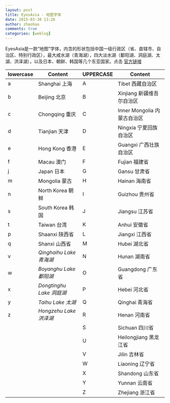 ```yaml
---
layout: post
title: EyesAsia - 地图字体
date: 2015-03-30 13:28
author: zhaohao
comments: true
categories: [weblog]
---
```

EyesAsia是一款“地图”字体，内含的形状包括中国一级行政区（省、直辖市、自治区、特别行政区），最大咸水湖（青海湖），四大淡水湖（鄱阳湖、洞庭湖、太湖、洪泽湖），以及日本、朝鲜、韩国等几个东亚国家。点击 <a title="EyesAsia字体" href="https://github.com/HaoyunS/EyesAsia" target="_blank">官方链接</a>

<table>
<thead>
<tr>
<th>lowercase</th>
<th>Content</th>
<th>UPPERCASE</th>
<th>Content</th>
</tr>
</thead>
<tbody>
<tr>
<td>a</td>
<td>Shanghai 上海</td>
<td>A</td>
<td>Tibet 西藏自治区</td>
</tr>
<tr>
<td>b</td>
<td>Beijing 北京</td>
<td>B</td>
<td>Xinjiang 新疆维吾尔自治区</td>
</tr>
<tr>
<td>c</td>
<td>Chongqing 重庆</td>
<td>C</td>
<td>Inner Mongolia 内蒙古自治区</td>
</tr>
<tr>
<td>d</td>
<td>Tianjian 天津</td>
<td>D</td>
<td>Ningxia 宁夏回族自治区</td>
</tr>
<tr>
<td>e</td>
<td>Hong Kong 香港</td>
<td>E</td>
<td>Guangxi 广西壮族自治区</td>
</tr>
<tr>
<td>f</td>
<td>Macau 澳门</td>
<td>F</td>
<td>Fujian 福建省</td>
</tr>
<tr>
<td>j</td>
<td>Japan 日本</td>
<td>G</td>
<td>Gansu 甘肃省</td>
</tr>
<tr>
<td>m</td>
<td>Mongolia 蒙古</td>
<td>H</td>
<td>Hainan 海南省</td>
</tr>
<tr>
<td>n</td>
<td>North Korea 朝鲜</td>
<td>I</td>
<td>Guizhou 贵州省</td>
</tr>
<tr>
<td>s</td>
<td>South Korea 韩国</td>
<td>J</td>
<td>Jiangsu 江苏省</td>
</tr>
<tr>
<td>t</td>
<td>Taiwan 台湾</td>
<td>K</td>
<td>Anhui 安徽省</td>
</tr>
<tr>
<td>p</td>
<td>Shaanxi 陕西省</td>
<td>L</td>
<td>Jiangxi 江西省</td>
</tr>
<tr>
<td>q</td>
<td>Shanxi 山西省</td>
<td>M</td>
<td>Hubei 湖北省</td>
</tr>
<tr>
<td>v</td>
<td><em>Qinghaihu Lake 青海湖</em></td>
<td>N</td>
<td>Hunan 湖南省</td>
</tr>
<tr>
<td>w</td>
<td><em>Boyanghu Lake 鄱阳湖</em></td>
<td>O</td>
<td>Guangdong 广东省</td>
</tr>
<tr>
<td>x</td>
<td><em>Dongtinghu Lake 洞庭湖</em></td>
<td>P</td>
<td>Hebei 河北省</td>
</tr>
<tr>
<td>y</td>
<td><em>Taihu Lake 太湖</em></td>
<td>Q</td>
<td>Qinghai 青海省</td>
</tr>
<tr>
<td>z</td>
<td><em>Hongzehu Lake 洪泽湖</em></td>
<td>R</td>
<td>Henan 河南省</td>
</tr>
<tr>
<td></td>
<td></td>
<td>S</td>
<td>Sichuan 四川省</td>
</tr>
<tr>
<td></td>
<td></td>
<td>U</td>
<td>Heilongjiang 黑龙江省</td>
</tr>
<tr>
<td></td>
<td></td>
<td>V</td>
<td>Jilin 吉林省</td>
</tr>
<tr>
<td></td>
<td></td>
<td>W</td>
<td>Liaoning 辽宁省</td>
</tr>
<tr>
<td></td>
<td></td>
<td>X</td>
<td>Shandong 山东省</td>
</tr>
<tr>
<td></td>
<td></td>
<td>Y</td>
<td>Yunnan 云南省</td>
</tr>
<tr>
<td></td>
<td></td>
<td>Z</td>
<td>Zhejiang 浙江省</td>
</tr>
</tbody>
</table>
